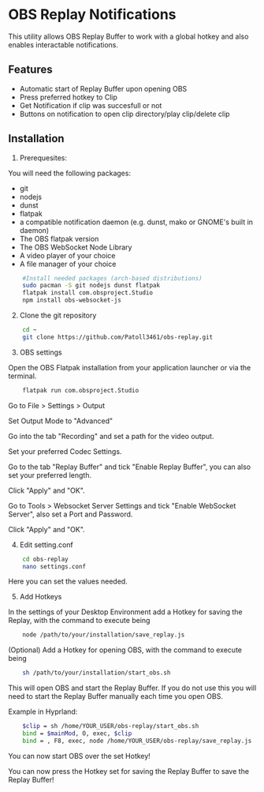 
# OBS Replay Notifications

This utility allows OBS Replay Buffer to work with a global hotkey and also enables interactable notifications.


## Features

- Automatic start of Replay Buffer upon opening OBS
- Press preferred hotkey to Clip
- Get Notification if clip was succesfull or not
- Buttons on notification to open clip directory/play clip/delete clip


## Installation

1. Prerequesites:

You will need the following packages:
- git
- nodejs
- dunst
- flatpak
- a compatible notification daemon (e.g. dunst, mako or GNOME's built in daemon)
- The OBS flatpak version
- The OBS WebSocket Node Library
- A video player of your choice
- A file manager of your choice

```bash
    #Install needed packages (arch-based distributions)
    sudo pacman -S git nodejs dunst flatpak
    flatpak install com.obsproject.Studio
    npm install obs-websocket-js
```



2. Clone the git repository

```bash
    cd ~
    git clone https://github.com/Patoll3461/obs-replay.git
```



3. OBS settings

Open the OBS Flatpak installation from your application launcher or via the terminal.

```bash
    flatpak run com.obsproject.Studio
```
Go to File > Settings > Output

Set Output Mode to "Advanced"

Go into the tab "Recording" and set a path for the video output.

Set your preferred Codec Settings.

Go to the tab "Replay Buffer" and tick "Enable Replay Buffer", you can also set your preferred length.

Click "Apply" and "OK".

Go to Tools > Websocket Server Settings and tick "Enable WebSocket Server", also set a Port and Password.

Click "Apply" and "OK".



4. Edit setting.conf

```bash
    cd obs-replay
    nano settings.conf
```
Here you can set the values needed.



5. Add Hotkeys

In the settings of your Desktop Environment add a Hotkey for saving the Replay, with the command to execute being 

```bash
    node /path/to/your/installation/save_replay.js
```

(Optional) Add a Hotkey for opening OBS, with the command to execute being

```bash
    sh /path/to/your/installation/start_obs.sh
```
This will open OBS and start the Replay Buffer. If you do not use this you will need to start the Replay Buffer manually each time you open OBS.

Example in Hyprland:

```bash
    $clip = sh /home/YOUR_USER/obs-replay/start_obs.sh
    bind = $mainMod, O, exec, $clip
    bind = , F8, exec, node /home/YOUR_USER/obs-replay/save_replay.js
```

You can now start OBS over the set Hotkey!

You can now press the Hotkey set for saving the Replay Buffer to save the Replay Buffer!

